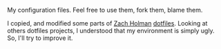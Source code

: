 My configuration files. Feel free to use them, fork them, blame them.

I copied, and modified some parts of [Zach Holman](https://github.com/holman)
[dotfiles](https://github.com/holman/dotfiles).
Looking at others dotfiles projects, I understood that my environment is
simply ugly. So, I'll try to improve it.
